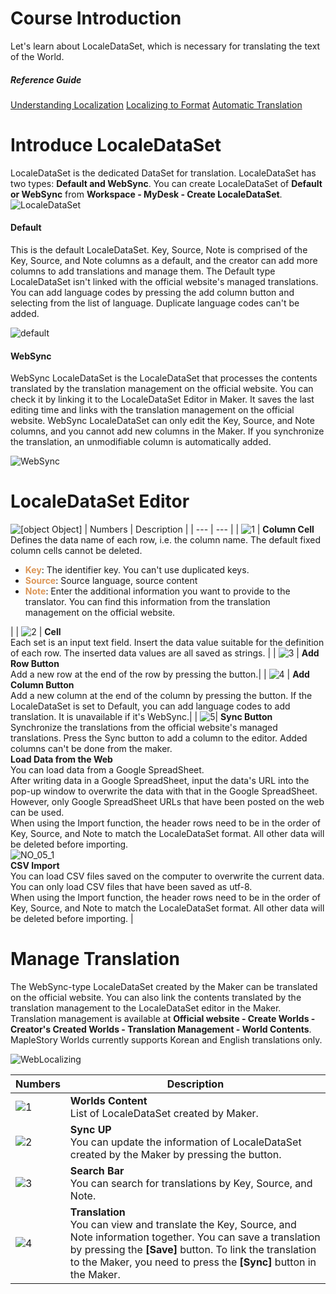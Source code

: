 # Course Introduction
Let's learn about LocaleDataSet, which is necessary for translating the text of the World.

##### Reference Guide
[Understanding Localization](docs/?postId=951{"target":"_self"})
[Localizing to Format](docs/?postId=968{"target":"_self"})
[Automatic Translation]((docs/?postId=1072{"target":"_self"}))
# Introduce LocaleDataSet

LocaleDataSet is the dedicated DataSet for translation. LocaleDataSet has two types: **Default and WebSync**. You can create LocaleDataSet of **Default or WebSync** from **Workspace - MyDesk - Create LocaleDataSet**.
![LocaleDataSet](https://mod-file.dn.nexoncdn.co.kr/bbs/16983152847384b0c9b653fc74b3ea842f39a739ac243.png%7B%22width%22:%22540px%22%7D)
#### Default
This is the default LocaleDataSet. Key, Source, Note is comprised of the Key, Source, and Note columns as a default, and the creator can add more columns to add translations and manage them. The Default type LocaleDataSet isn't linked with the official website's managed translations. You can add language codes by pressing the add column button and selecting from the list of language. Duplicate language codes can't be added.

![default](https://mod-file.dn.nexoncdn.co.kr/bbs/16988269998795f9915d9c6c5478d8c93413d8b9bf3e7.png{"width":"540px"} "default")
#### WebSync
WebSync LocaleDataSet is the LocaleDataSet that processes the contents translated by the translation management on the official website. You can check it by linking it to the LocaleDataSet Editor in Maker. It saves the last editing time and links with the translation management on the official website.
WebSync LocaleDataSet can only edit the Key, Source, and Note columns, and you cannot add new columns in the Maker. If you synchronize the translation, an unmodifiable column is automatically added.

![WebSync](https://mod-file.dn.nexoncdn.co.kr/bbs/169837602461617090b6ba590446daa40528e6ab4150c.png{"width":"540px"} "WebSync")

# LocaleDataSet Editor
![[object Object]](https://mod-file.dn.nexoncdn.co.kr/bbs/1753842642413a2078451cc064854bd72cc29d58dec02.png "LocaleDataSet")
| Numbers | Description |
| --- | --- |
| ![1](https://mod-file.dn.nexoncdn.co.kr/storage/numbers/NO_01.jpg "1")  | **Column Cell**<br>Defines the data name of each row, i.e. the column name. The default fixed column cells cannot be deleted.<br><ul><li><span style="color: #dc9656">**Key**</span>: The identifier key. You can't use duplicated keys.</li><li><span style="color: #dc9656">**Source**</span>: Source language, source content</li><li><span style="color: #dc9656">**Note**</span>: Enter the additional information you want to provide to the translator. You can find this information from the translation management on the official website.</li></ul> |
| ![2](https://mod-file.dn.nexoncdn.co.kr/storage/numbers/NO_02.jpg "2") | **Cell**<br>Each set is an input text field. Insert the data value suitable for the definition of each row. The inserted data values are all saved as strings. |
| ![3](https://mod-file.dn.nexoncdn.co.kr/storage/numbers/NO_03.jpg "3") | **Add Row Button**<br>Add a new row at the end of the row by pressing the button.|
| ![4](https://mod-file.dn.nexoncdn.co.kr/storage/numbers/NO_04.jpg "4")  | **Add Column Button**<br>Add a new column at the end of the column by pressing the button. If the LocaleDataSet is set to Default, you can add language codes to add translation. It is unavailable if it's WebSync.|
| ![5](https://mod-file.dn.nexoncdn.co.kr/storage/numbers/NO_05.jpg "5")| **Sync Button**<br> Synchronize the translations from the official website's managed translations. Press the Sync button to add a column to the editor. Added columns can't be done from the maker.<br> **Load Data from the Web**<br>You can load data from a Google SpreadSheet.<br>After writing data in a Google SpreadSheet, input the data's URL into the pop-up window to overwrite the data with that in the Google SpreadSheet. However, only Google SpreadSheet URLs that have been posted on the web can be used. <br>When using the Import function, the header rows need to be in the order of Key, Source, and Note to match the LocaleDataSet format. All other data will be deleted before importing.<br>![NO_05_1](https://mod-file.dn.nexoncdn.co.kr/bbs/16577012857253f3f35d4a11f4cfbb9faaa60264c18b9.png "NO_05_1")<br>**CSV Import**<br>You can load CSV files saved on the computer to overwrite the current data. You can only load CSV files that have been saved as utf-8.<br>When using the Import function, the header rows need to be in the order of Key, Source, and Note to match the LocaleDataSet format. All other data will be deleted before importing. |

# Manage Translation
The WebSync-type LocaleDataSet created by the Maker can be translated on the official website. You can also link the contents translated by the translation management to the LocaleDataSet editor in the Maker.
Translation management is available at **Official website - Create Worlds - Creator's Created Worlds - Translation Management - World Contents**. MapleStory Worlds currently supports Korean and English translations only.

![WebLocalizing](https://mod-file.dn.nexoncdn.co.kr/bbs/172724402417118aff0d5161145cd98d8e0a6feaeeae7.png{"width":"960px"} "WebLocalizing")

| Numbers | Description |
| --- | --- |
| ![1](https://mod-file.dn.nexoncdn.co.kr/storage/numbers/NO_01.jpg "1") | **Worlds Content** <br>List of LocaleDataSet created by Maker. |
|  ![2](https://mod-file.dn.nexoncdn.co.kr/storage/numbers/NO_02.jpg "2") | **Sync UP**<br>You can update the information of LocaleDataSet created by the Maker by pressing the button.  |
| ![3](https://mod-file.dn.nexoncdn.co.kr/storage/numbers/NO_03.jpg "3") | **Search Bar**<br> You can search for translations by Key, Source, and Note. |
| ![4](https://mod-file.dn.nexoncdn.co.kr/storage/numbers/NO_04.jpg "4") | **Translation**<br> You can view and translate the Key, Source, and Note information together. You can save a translation by pressing the **[Save]** button. To link the translation to the Maker, you need to press the **[Sync]** button in the Maker.  |